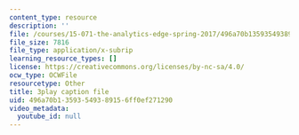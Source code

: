 ```yaml
---
content_type: resource
description: ''
file: /courses/15-071-the-analytics-edge-spring-2017/496a70b13593549389156ff0ef271290_fQXFHIsvV-c.vtt
file_size: 7816
file_type: application/x-subrip
learning_resource_types: []
license: https://creativecommons.org/licenses/by-nc-sa/4.0/
ocw_type: OCWFile
resourcetype: Other
title: 3play caption file
uid: 496a70b1-3593-5493-8915-6ff0ef271290
video_metadata:
  youtube_id: null
---
```

